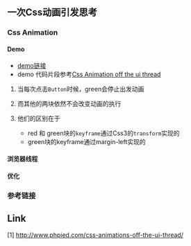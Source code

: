 

## 一次Css动画引发思考


### Css Animation

#### Demo

- [demo链接](./demo/index.html)
- demo 代码片段参考[Css Animation off the ui thread](http://www.phpied.com/css-animations-off-the-ui-thread/)

1. 当每次点击`Button`时候，green会停止出发动画

2. 而其他的两块依然不会改变动画的执行

3. 他们的区别在于

   - red 和 green块的`keyframe`通过Css3的`transform`实现的
   - green块的keyframe通过margin-left实现的

   



#### 浏览器线程



#### 优化





### 参考链接




## Link
[1] http://www.phpied.com/css-animations-off-the-ui-thread/